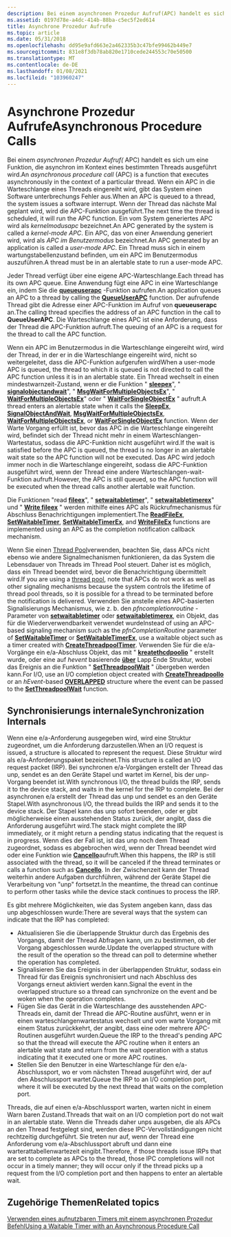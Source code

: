 ```yaml
---
description: Bei einem asynchronen Prozedur Aufruf(APC) handelt es sich um eine Funktion, die asynchron im Kontext eines bestimmten Threads ausgeführt wird.
ms.assetid: 0197d78e-a4dc-414b-88ba-c5ec5f2ed614
title: Asynchrone Prozedur Aufrufe
ms.topic: article
ms.date: 05/31/2018
ms.openlocfilehash: dd95e9afd663e2a462335b3c47bfe99462b449e7
ms.sourcegitcommit: 831e8f3db78ab820e1710cede244553c70e50500
ms.translationtype: MT
ms.contentlocale: de-DE
ms.lasthandoff: 01/08/2021
ms.locfileid: "103960247"
---
```

# <a name="asynchronous-procedure-calls"></a><span data-ttu-id="f2ae4-103">Asynchrone Prozedur Aufrufe</span><span class="sxs-lookup"><span data-stu-id="f2ae4-103">Asynchronous Procedure Calls</span></span>

<span data-ttu-id="f2ae4-104">Bei einem *asynchronen Prozedur Aufruf(* APC) handelt es sich um eine Funktion, die asynchron im Kontext eines bestimmten Threads ausgeführt wird.</span><span class="sxs-lookup"><span data-stu-id="f2ae4-104">An *asynchronous procedure call* (APC) is a function that executes asynchronously in the context of a particular thread.</span></span> <span data-ttu-id="f2ae4-105">Wenn ein APC in die Warteschlange eines Threads eingereiht wird, gibt das System einen Software unterbrechungs Fehler aus.</span><span class="sxs-lookup"><span data-stu-id="f2ae4-105">When an APC is queued to a thread, the system issues a software interrupt.</span></span> <span data-ttu-id="f2ae4-106">Wenn der Thread das nächste Mal geplant wird, wird die APC-Funktion ausgeführt.</span><span class="sxs-lookup"><span data-stu-id="f2ae4-106">The next time the thread is scheduled, it will run the APC function.</span></span> <span data-ttu-id="f2ae4-107">Ein vom System generiertes APC wird als *kernelmodusapc* bezeichnet.</span><span class="sxs-lookup"><span data-stu-id="f2ae4-107">An APC generated by the system is called a *kernel-mode APC*.</span></span> <span data-ttu-id="f2ae4-108">Ein APC, das von einer Anwendung generiert wird, wird als *APC im Benutzermodus* bezeichnet.</span><span class="sxs-lookup"><span data-stu-id="f2ae4-108">An APC generated by an application is called a *user-mode APC*.</span></span> <span data-ttu-id="f2ae4-109">Ein Thread muss sich in einem wartungstabellenzustand befinden, um ein APC im Benutzermodus auszuführen.</span><span class="sxs-lookup"><span data-stu-id="f2ae4-109">A thread must be in an alertable state to run a user-mode APC.</span></span>

<span data-ttu-id="f2ae4-110">Jeder Thread verfügt über eine eigene APC-Warteschlange.</span><span class="sxs-lookup"><span data-stu-id="f2ae4-110">Each thread has its own APC queue.</span></span> <span data-ttu-id="f2ae4-111">Eine Anwendung fügt eine APC in eine Warteschlange ein, indem Sie die [**queueuserapc**](/windows/win32/api/processthreadsapi/nf-processthreadsapi-queueuserapc) -Funktion aufrufen.</span><span class="sxs-lookup"><span data-stu-id="f2ae4-111">An application queues an APC to a thread by calling the [**QueueUserAPC**](/windows/win32/api/processthreadsapi/nf-processthreadsapi-queueuserapc) function.</span></span> <span data-ttu-id="f2ae4-112">Der aufrufende Thread gibt die Adresse einer APC-Funktion im Aufruf von **queueuserapc** an.</span><span class="sxs-lookup"><span data-stu-id="f2ae4-112">The calling thread specifies the address of an APC function in the call to **QueueUserAPC**.</span></span> <span data-ttu-id="f2ae4-113">Die Warteschlange eines APC ist eine Anforderung, dass der Thread die APC-Funktion aufruft.</span><span class="sxs-lookup"><span data-stu-id="f2ae4-113">The queuing of an APC is a request for the thread to call the APC function.</span></span>

<span data-ttu-id="f2ae4-114">Wenn ein APC im Benutzermodus in die Warteschlange eingereiht wird, wird der Thread, in der er in die Warteschlange eingereiht wird, nicht so weitergeleitet, dass die APC-Funktion aufgerufen wird</span><span class="sxs-lookup"><span data-stu-id="f2ae4-114">When a user-mode APC is queued, the thread to which it is queued is not directed to call the APC function unless it is in an alertable state.</span></span> <span data-ttu-id="f2ae4-115">Ein Thread wechselt in einen mindestwarnzeit-Zustand, wenn er die Funktion " [**sleepex**](/windows/win32/api/synchapi/nf-synchapi-sleepex)", " [**signalobjectandwait**](/windows/win32/api/synchapi/nf-synchapi-signalobjectandwait)", " [**MsgWaitForMultipleObjectsEx**](/windows/desktop/api/Winuser/nf-winuser-msgwaitformultipleobjectsex)", " [**WaitForMultipleObjectsEx**](/windows/win32/api/winuser/nf-winuser-msgwaitformultipleobjectsex)" oder " [**WaitForSingleObjectEx**](/windows/win32/api/synchapi/nf-synchapi-waitforsingleobjectex) " aufruft.</span><span class="sxs-lookup"><span data-stu-id="f2ae4-115">A thread enters an alertable state when it calls the [**SleepEx**](/windows/win32/api/synchapi/nf-synchapi-sleepex), [**SignalObjectAndWait**](/windows/win32/api/synchapi/nf-synchapi-signalobjectandwait), [**MsgWaitForMultipleObjectsEx**](/windows/desktop/api/Winuser/nf-winuser-msgwaitformultipleobjectsex), [**WaitForMultipleObjectsEx**](/windows/win32/api/winuser/nf-winuser-msgwaitformultipleobjectsex), or [**WaitForSingleObjectEx**](/windows/win32/api/synchapi/nf-synchapi-waitforsingleobjectex) function.</span></span> <span data-ttu-id="f2ae4-116">Wenn der Warte Vorgang erfüllt ist, bevor das APC in die Warteschlange eingereiht wird, befindet sich der Thread nicht mehr in einem Warteschlangen-Wartestatus, sodass die APC-Funktion nicht ausgeführt wird.</span><span class="sxs-lookup"><span data-stu-id="f2ae4-116">If the wait is satisfied before the APC is queued, the thread is no longer in an alertable wait state so the APC function will not be executed.</span></span> <span data-ttu-id="f2ae4-117">Das APC wird jedoch immer noch in die Warteschlange eingereiht, sodass die APC-Funktion ausgeführt wird, wenn der Thread eine andere Warteschlangen-wait-Funktion aufruft.</span><span class="sxs-lookup"><span data-stu-id="f2ae4-117">However, the APC is still queued, so the APC function will be executed when the thread calls another alertable wait function.</span></span>

<span data-ttu-id="f2ae4-118">Die Funktionen "read [**fileex**](/windows/win32/api/fileapi/nf-fileapi-readfileex)", " [**setwaitabletimer**](/windows/win32/api/synchapi/nf-synchapi-setwaitabletimer)", " [**setwaitabletimerex**](/windows/win32/api/synchapi/nf-synchapi-setwaitabletimerex)" und " [**Write fileex**](/windows/win32/api/fileapi/nf-fileapi-writefileex) " werden mithilfe eines APC als Rückrufmechanismus für Abschluss Benachrichtigungen implementiert.</span><span class="sxs-lookup"><span data-stu-id="f2ae4-118">The [**ReadFileEx**](/windows/win32/api/fileapi/nf-fileapi-readfileex), [**SetWaitableTimer**](/windows/win32/api/synchapi/nf-synchapi-setwaitabletimer), [**SetWaitableTimerEx**](/windows/win32/api/synchapi/nf-synchapi-setwaitabletimerex), and [**WriteFileEx**](/windows/win32/api/fileapi/nf-fileapi-writefileex) functions are implemented using an APC as the completion notification callback mechanism.</span></span>

<span data-ttu-id="f2ae4-119">Wenn Sie einen [Thread Pool](../procthread/thread-pools.md)verwenden, beachten Sie, dass APCs nicht ebenso wie andere Signalmechanismen funktionieren, da das System die Lebensdauer von Threads im Thread Pool steuert. Daher ist es möglich, dass ein Thread beendet wird, bevor die Benachrichtigung übermittelt wird.</span><span class="sxs-lookup"><span data-stu-id="f2ae4-119">If you are using a [thread pool](../procthread/thread-pools.md), note that APCs do not work as well as other signaling mechanisms because the system controls the lifetime of thread pool threads, so it is possible for a thread to be terminated before the notification is delivered.</span></span> <span data-ttu-id="f2ae4-120">Verwenden Sie anstelle eines APC-basierten Signalisierungs Mechanismus, wie z. b. den *pfncompletionroutine* -Parameter von [**setwaitabletimer**](/windows/win32/api/synchapi/nf-synchapi-setwaitabletimer) oder [**setwaitabletimerex**](/windows/win32/api/synchapi/nf-synchapi-setwaitabletimerex), ein Objekt, das für [](/windows/win32/api/threadpoolapiset/nf-threadpoolapiset-createthreadpooltimer)die Wiederverwendbarkeit verwendet wurde</span><span class="sxs-lookup"><span data-stu-id="f2ae4-120">Instead of using an APC-based signaling mechanism such as the *pfnCompletionRoutine* parameter of [**SetWaitableTimer**](/windows/win32/api/synchapi/nf-synchapi-setwaitabletimer) or [**SetWaitableTimerEx**](/windows/win32/api/synchapi/nf-synchapi-setwaitabletimerex), use a waitable object such as a timer created with [**CreateThreadpoolTimer**](/windows/win32/api/threadpoolapiset/nf-threadpoolapiset-createthreadpooltimer).</span></span> <span data-ttu-id="f2ae4-121">Verwenden Sie für die e/a-Vorgänge ein e/a-Abschluss Objekt, das mit " [**kreatethcdpoolio**](/windows/win32/api/threadpoolapiset/nf-threadpoolapiset-createthreadpoolio) " erstellt wurde, oder eine auf *hevent* basierende [**über**](/windows/win32/api/minwinbase/ns-minwinbase-overlapped) Lapp Ende Struktur, wobei das Ereignis an die Funktion " [**SetThreadpoolWait**](/windows/win32/api/threadpoolapiset/nf-threadpoolapiset-setthreadpoolwait) " übergeben werden kann.</span><span class="sxs-lookup"><span data-stu-id="f2ae4-121">For I/O, use an I/O completion object created with [**CreateThreadpoolIo**](/windows/win32/api/threadpoolapiset/nf-threadpoolapiset-createthreadpoolio) or an *hEvent*-based [**OVERLAPPED**](/windows/win32/api/minwinbase/ns-minwinbase-overlapped) structure where the event can be passed to the [**SetThreadpoolWait**](/windows/win32/api/threadpoolapiset/nf-threadpoolapiset-setthreadpoolwait) function.</span></span>

## <a name="synchronization-internals"></a><span data-ttu-id="f2ae4-122">Synchronisierungs internale</span><span class="sxs-lookup"><span data-stu-id="f2ae4-122">Synchronization Internals</span></span>

<span data-ttu-id="f2ae4-123">Wenn eine e/a-Anforderung ausgegeben wird, wird eine Struktur zugeordnet, um die Anforderung darzustellen.</span><span class="sxs-lookup"><span data-stu-id="f2ae4-123">When an I/O request is issued, a structure is allocated to represent the request.</span></span> <span data-ttu-id="f2ae4-124">Diese Struktur wird als e/a-Anforderungspaket bezeichnet.</span><span class="sxs-lookup"><span data-stu-id="f2ae4-124">This structure is called an I/O request packet (IRP).</span></span> <span data-ttu-id="f2ae4-125">Bei synchronen e/a-Vorgängen erstellt der Thread das unp, sendet es an den Geräte Stapel und wartet im Kernel, bis der unp-Vorgang beendet ist.</span><span class="sxs-lookup"><span data-stu-id="f2ae4-125">With synchronous I/O, the thread builds the IRP, sends it to the device stack, and waits in the kernel for the IRP to complete.</span></span> <span data-ttu-id="f2ae4-126">Bei der asynchronen e/a erstellt der Thread das unp und sendet es an den Geräte Stapel.</span><span class="sxs-lookup"><span data-stu-id="f2ae4-126">With asynchronous I/O, the thread builds the IRP and sends it to the device stack.</span></span> <span data-ttu-id="f2ae4-127">Der Stapel kann das unp sofort beenden, oder er gibt möglicherweise einen ausstehenden Status zurück, der angibt, dass die Anforderung ausgeführt wird.</span><span class="sxs-lookup"><span data-stu-id="f2ae4-127">The stack might complete the IRP immediately, or it might return a pending status indicating that the request is in progress.</span></span> <span data-ttu-id="f2ae4-128">Wenn dies der Fall ist, ist das unp noch dem Thread zugeordnet, sodass es abgebrochen wird, wenn der Thread beendet wird oder eine Funktion wie [**CancelIo**](/windows/win32/api/ioapiset/nf-ioapiset-cancelio)aufruft.</span><span class="sxs-lookup"><span data-stu-id="f2ae4-128">When this happens, the IRP is still associated with the thread, so it will be canceled if the thread terminates or calls a function such as [**CancelIo**](/windows/win32/api/ioapiset/nf-ioapiset-cancelio).</span></span> <span data-ttu-id="f2ae4-129">In der Zwischenzeit kann der Thread weiterhin andere Aufgaben durchführen, während der Geräte Stapel die Verarbeitung von "unp" fortsetzt.</span><span class="sxs-lookup"><span data-stu-id="f2ae4-129">In the meantime, the thread can continue to perform other tasks while the device stack continues to process the IRP.</span></span>

<span data-ttu-id="f2ae4-130">Es gibt mehrere Möglichkeiten, wie das System angeben kann, dass das unp abgeschlossen wurde:</span><span class="sxs-lookup"><span data-stu-id="f2ae4-130">There are several ways that the system can indicate that the IRP has completed:</span></span>

-   <span data-ttu-id="f2ae4-131">Aktualisieren Sie die überlappende Struktur durch das Ergebnis des Vorgangs, damit der Thread Abfragen kann, um zu bestimmen, ob der Vorgang abgeschlossen wurde.</span><span class="sxs-lookup"><span data-stu-id="f2ae4-131">Update the overlapped structure with the result of the operation so the thread can poll to determine whether the operation has completed.</span></span>
-   <span data-ttu-id="f2ae4-132">Signalisieren Sie das Ereignis in der überlappenden Struktur, sodass ein Thread für das Ereignis synchronisiert und nach Abschluss des Vorgangs erneut aktiviert werden kann.</span><span class="sxs-lookup"><span data-stu-id="f2ae4-132">Signal the event in the overlapped structure so a thread can synchronize on the event and be woken when the operation completes.</span></span>
-   <span data-ttu-id="f2ae4-133">Fügen Sie das Gerät in die Warteschlange des ausstehenden APC-Threads ein, damit der Thread die APC-Routine ausführt, wenn er in einen warteschlangenwartestatus wechselt und vom warte Vorgang mit einem Status zurückkehrt, der angibt, dass eine oder mehrere APC-Routinen ausgeführt wurden.</span><span class="sxs-lookup"><span data-stu-id="f2ae4-133">Queue the IRP to the thread's pending APC so that the thread will execute the APC routine when it enters an alertable wait state and return from the wait operation with a status indicating that it executed one or more APC routines.</span></span>
-   <span data-ttu-id="f2ae4-134">Stellen Sie den Benutzer in eine Warteschlange für den e/a-Abschlussport, wo er vom nächsten Thread ausgeführt wird, der auf den Abschlussport wartet.</span><span class="sxs-lookup"><span data-stu-id="f2ae4-134">Queue the IRP to an I/O completion port, where it will be executed by the next thread that waits on the completion port.</span></span>

<span data-ttu-id="f2ae4-135">Threads, die auf einen e/a-Abschlussport warten, warten nicht in einem Warn baren Zustand.</span><span class="sxs-lookup"><span data-stu-id="f2ae4-135">Threads that wait on an I/O completion port do not wait in an alertable state.</span></span> <span data-ttu-id="f2ae4-136">Wenn die Threads daher unps ausgeben, die als APCs an den Thread festgelegt sind, werden diese IPC-Vervollständigungen nicht rechtzeitig durchgeführt. Sie treten nur auf, wenn der Thread eine Anforderung vom e/a-Abschlussport abruft und dann eine warterattabellenwartezeit eingibt.</span><span class="sxs-lookup"><span data-stu-id="f2ae4-136">Therefore, if those threads issue IRPs that are set to complete as APCs to the thread, those IPC completions will not occur in a timely manner; they will occur only if the thread picks up a request from the I/O completion port and then happens to enter an alertable wait.</span></span>

## <a name="related-topics"></a><span data-ttu-id="f2ae4-137">Zugehörige Themen</span><span class="sxs-lookup"><span data-stu-id="f2ae4-137">Related topics</span></span>

<dl> <dt>

[<span data-ttu-id="f2ae4-138">Verwenden eines aufnutzbaren Timers mit einem asynchronen Prozedur Befehl</span><span class="sxs-lookup"><span data-stu-id="f2ae4-138">Using a Waitable Timer with an Asynchronous Procedure Call</span></span>](using-a-waitable-timer-with-an-asynchronous-procedure-call.md)
</dt> </dl>

 

 

